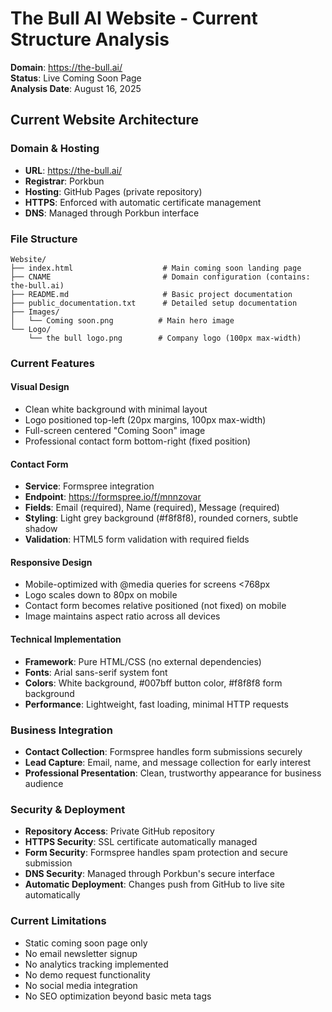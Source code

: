 # The Bull AI Website - Current Structure Analysis
**Domain**: https://the-bull.ai/  
**Status**: Live Coming Soon Page  
**Analysis Date**: August 16, 2025

## Current Website Architecture

### **Domain & Hosting**
- **URL**: https://the-bull.ai/
- **Registrar**: Porkbun
- **Hosting**: GitHub Pages (private repository)
- **HTTPS**: Enforced with automatic certificate management
- **DNS**: Managed through Porkbun interface

### **File Structure**
```
Website/
├── index.html                    # Main coming soon landing page
├── CNAME                         # Domain configuration (contains: the-bull.ai)
├── README.md                     # Basic project documentation
├── public_documentation.txt      # Detailed setup documentation
├── Images/
│   └── Coming soon.png          # Main hero image
└── Logo/
    └── the bull logo.png        # Company logo (100px max-width)
```

### **Current Features**

#### **Visual Design**
- Clean white background with minimal layout
- Logo positioned top-left (20px margins, 100px max-width)
- Full-screen centered "Coming Soon" image
- Professional contact form bottom-right (fixed position)

#### **Contact Form**
- **Service**: Formspree integration
- **Endpoint**: https://formspree.io/f/mnnzovar
- **Fields**: Email (required), Name (required), Message (required)
- **Styling**: Light grey background (#f8f8f8), rounded corners, subtle shadow
- **Validation**: HTML5 form validation with required fields

#### **Responsive Design**
- Mobile-optimized with @media queries for screens <768px
- Logo scales down to 80px on mobile
- Contact form becomes relative positioned (not fixed) on mobile
- Image maintains aspect ratio across all devices

#### **Technical Implementation**
- **Framework**: Pure HTML/CSS (no external dependencies)
- **Fonts**: Arial sans-serif system font
- **Colors**: White background, #007bff button color, #f8f8f8 form background
- **Performance**: Lightweight, fast loading, minimal HTTP requests

### **Business Integration**
- **Contact Collection**: Formspree handles form submissions securely
- **Lead Capture**: Email, name, and message collection for early interest
- **Professional Presentation**: Clean, trustworthy appearance for business audience

### **Security & Deployment**
- **Repository Access**: Private GitHub repository
- **HTTPS Security**: SSL certificate automatically managed
- **Form Security**: Formspree handles spam protection and secure submission
- **DNS Security**: Managed through Porkbun's secure interface
- **Automatic Deployment**: Changes push from GitHub to live site automatically

### **Current Limitations**
- Static coming soon page only
- No email newsletter signup
- No analytics tracking implemented
- No demo request functionality
- No social media integration
- No SEO optimization beyond basic meta tags